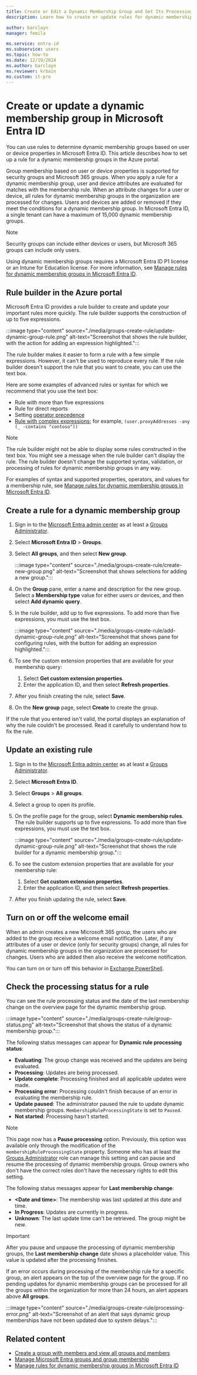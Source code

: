 ```yaml
---
title: Create or Edit a Dynamic Membership Group and Get Its Processing Status
description: Learn how to create or update rules for dynamic membership groups in the Azure portal and check their processing status.

author: barclayn
manager: femila

ms.service: entra-id
ms.subservice: users
ms.topic: how-to
ms.date: 12/19/2024
ms.author: barclayn
ms.reviewer: krbain
ms.custom: it-pro
---
```


# Create or update a dynamic membership group in Microsoft Entra ID

You can use rules to determine dynamic membership groups based on user or device properties in Microsoft Entra ID. This article describes how to set up a rule for a dynamic membership groups in the Azure portal.

Group membership based on user or device properties is supported for security groups and Microsoft 365 groups. When you apply a rule for a dynamic membership group, user and device attributes are evaluated for matches with the membership rule. When an attribute changes for a user or device, all rules for dynamic membership groups in the organization are processed for changes. Users and devices are added or removed if they meet the conditions for a dynamic membership group. In Microsoft Entra ID, a single tenant can have a maximum of 15,000 dynamic membership groups.

> [!NOTE]
> Security groups can include either devices or users, but Microsoft 365 groups can include only users.

Using dynamic membership groups requires a Microsoft Entra ID P1 license or an Intune for Education license. For more information, see [Manage rules for dynamic membership groups in Microsoft Entra ID](./groups-dynamic-membership.md).

## Rule builder in the Azure portal

Microsoft Entra ID provides a rule builder to create and update your important rules more quickly. The rule builder supports the construction of up to five expressions.

:::image type="content" source="./media/groups-create-rule/update-dynamic-group-rule.png" alt-text="Screenshot that shows the rule builder, with the action for adding an expression highlighted.":::

The rule builder makes it easier to form a rule with a few simple expressions. However, it can't be used to reproduce every rule. If the rule builder doesn't support the rule that you want to create, you can use the text box.

Here are some examples of advanced rules or syntax for which we recommend that you use the text box:

- Rule with more than five expressions
- Rule for direct reports
- Setting [operator precedence](groups-dynamic-membership.md#operator-precedence)
- [Rule with complex expressions](groups-dynamic-membership.md#rules-with-complex-expressions); for example, `(user.proxyAddresses -any (_ -contains "contoso"))`

> [!NOTE]
> The rule builder might not be able to display some rules constructed in the text box. You might see a message when the rule builder can't display the rule. The rule builder doesn't change the supported syntax, validation, or processing of rules for dynamic membership groups in any way.

For examples of syntax and supported properties, operators, and values for a membership rule, see [Manage rules for dynamic membership groups in Microsoft Entra ID](groups-dynamic-membership.md).

## Create a rule for a dynamic membership group

1. Sign in to the [Microsoft Entra admin center](https://entra.microsoft.com) as at least a [Groups Administrator](~/identity/role-based-access-control/permissions-reference.md#groups-administrator).
1. Select **Microsoft Entra ID** > **Groups**.
1. Select **All groups**, and then select **New group**.

   :::image type="content" source="./media/groups-create-rule/create-new-group.png" alt-text="Screenshot that shows selections for adding a new group.":::

1. On the **Group** pane, enter a name and description for the new group. Select a **Membership type** value for either users or devices, and then select **Add dynamic query**.

1. In the rule builder, add up to five expressions. To add more than five expressions, you must use the text box.

   :::image type="content" source="./media/groups-create-rule/add-dynamic-group-rule.png" alt-text="Screenshot that shows pane for configuring rules, with the button for adding an expression highlighted.":::

1. To see the custom extension properties that are available for your membership query:
   1. Select **Get custom extension properties**.
   1. Enter the application ID, and then select **Refresh properties**.

1. After you finish creating the rule, select **Save**.

1. On the **New group** page, select **Create** to create the group.

If the rule that you entered isn't valid, the portal displays an explanation of why the rule couldn't be processed. Read it carefully to understand how to fix the rule.

## Update an existing rule

1. Sign in to the [Microsoft Entra admin center](https://entra.microsoft.com) as at least a [Groups Administrator](~/identity/role-based-access-control/permissions-reference.md#groups-administrator).

1. Select **Microsoft Entra ID**.

1. Select **Groups** > **All groups**.

1. Select a group to open its profile.

1. On the profile page for the group, select **Dynamic membership rules**. The rule builder supports up to five expressions. To add more than five expressions, you must use the text box.

   :::image type="content" source="./media/groups-create-rule/update-dynamic-group-rule.png" alt-text="Screenshot that shows the rule builder for a dynamic membership group.":::

1. To see the custom extension properties that are available for your membership rule:
   1. Select **Get custom extension properties**.
   1. Enter the application ID, and then select **Refresh properties**.

1. After you finish updating the rule, select **Save**.

## Turn on or off the welcome email

When an admin creates a new Microsoft 365 group, the users who are added to the group receive a welcome email notification. Later, if any attributes of a user or device (only for security groups) change, all rules for dynamic membership groups in the organization are processed for changes. Users who are added then also receive the welcome notification.

You can turn on or turn off this behavior in [Exchange PowerShell](/powershell/module/exchange/set-unifiedgroup).

## Check the processing status for a rule

You can see the rule processing status and the date of the last membership change on the overview page for the dynamic membership group.
  
:::image type="content" source="./media/groups-create-rule/group-status.png" alt-text="Screenshot that shows the status of a dynamic membership group.":::

The following status messages can appear for **Dynamic rule processing status**:

- **Evaluating**: The group change was received and the updates are being evaluated.
- **Processing**: Updates are being processed.
- **Update complete**: Processing finished and all applicable updates were made.
- **Processing error**:  Processing couldn't finish because of an error in evaluating the membership rule.
- **Update paused**: The administrator paused the rule to update dynamic membership groups. `MembershipRuleProcessingState` is set to `Paused`.
- **Not started**: Processing hasn't started.

> [!NOTE]
> This page now has a **Pause processing** option. Previously, this option was available only through the modification of the `membershipRuleProcessingState` property. Someone who has at least the [Groups Administrator](/entra/identity/role-based-access-control/permissions-reference#groups-administrator) role can manage this setting and can pause and resume the processing of dynamic membership groups. Group owners who don't have the correct roles don't have the necessary rights to edit this setting.

The following status messages appear for **Last membership change**:

- **\<Date and time\>**: The membership was last updated at this date and time.
- **In Progress**: Updates are currently in progress.
- **Unknown**: The last update time can't be retrieved. The group might be new.

> [!IMPORTANT]
> After you pause and unpause the processing of dynamic membership groups, the **Last membership change** date shows a placeholder value. This value is updated after the processing finishes.

If an error occurs during processing of the membership rule for a specific group, an alert appears on the top of the overview page for the group. If no pending updates for dynamic membership groups can be processed for all the groups within the organization for more than 24 hours, an alert appears above **All groups**.

:::image type="content" source="./media/groups-create-rule/processing-error.png" alt-text="Screenshot of an alert that says dynamic group memberships have not been updated due to system delays.":::

## Related content

- [Create a group with members and view all groups and members](~/fundamentals/groups-view-azure-portal.md)
- [Manage Microsoft Entra groups and group membership](/entra/fundamentals/how-to-manage-groups)
- [Manage rules for dynamic membership groups in Microsoft Entra ID](groups-dynamic-membership.md)
